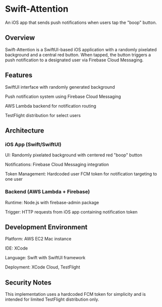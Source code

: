 # Swift-Attention

An iOS app that sends push notifications when users tap the "boop" button.

## Overview

Swift-Attention is a SwiftUI-based iOS application with a randomly pixelated background and a central red button. When tapped, the button triggers a push notification to a designated user via Firebase Cloud Messaging.

## Features

SwiftUI interface with randomly generated background

Push notification system using Firebase Cloud Messaging

AWS Lambda backend for notification routing

TestFlight distribution for select users

## Architecture

### iOS App (Swift/SwiftUI)

UI: Randomly pixelated background with centered red "boop" button

Notifications: Firebase Cloud Messaging integration

Token Management: Hardcoded user FCM token for notification targeting to one user

### Backend (AWS Lambda + Firebase)

Runtime: Node.js with firebase-admin package

Trigger: HTTP requests from iOS app containing notification token

## Development Environment

Platform: AWS EC2 Mac instance

IDE: XCode

Language: Swift with SwiftUI framework

Deployment: XCode Cloud, TestFlight

## Security Notes

This implementation uses a hardcoded FCM token for simplicity and is intended for limited TestFlight distribution only.
